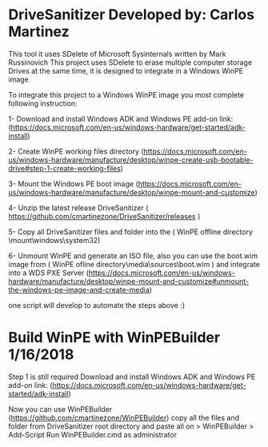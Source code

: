 # DriveSanitizer Developed by: Carlos Martinez
This tool it uses SDelete of Microsoft Sysinternals written by Mark Russinovich
This project uses SDelete to erase multiple computer storage Drives at the same time, it is designed to integrate in a Windows WinPE image

To integrate this project to a Windows WinPE image you most complete following instruction:

1- Download and install Windows ADK and Windows PE add-on link: (https://docs.microsoft.com/en-us/windows-hardware/get-started/adk-install)

2- Create WinPE working files directory (https://docs.microsoft.com/en-us/windows-hardware/manufacture/desktop/winpe-create-usb-bootable-drive#step-1-create-working-files)

3- Mount the Windows PE boot image (https://docs.microsoft.com/en-us/windows-hardware/manufacture/desktop/winpe-mount-and-customize)

4- Unzip the latest release DriveSanitizer ( https://github.com/cmartinezone/DriveSanitizer/releases ) 

5- Copy all DriveSanitizer files and folder into the ( WinPE offline directory \mount\windows\system32)

6- Unmount WinPE and generate an ISO file, also you can use the boot.wim image from  ( WinPE  ofline directory\media\sources\boot.wim ) and integrate into a WDS PXE Server  (https://docs.microsoft.com/en-us/windows-hardware/manufacture/desktop/winpe-mount-and-customize#unmount-the-windows-pe-image-and-create-media)

one script will develop to automate the steps above :)

# Build WinPE with WinPEBuilder 1/16/2018

Step 1 is still required Download and install Windows ADK and Windows PE add-on link: (https://docs.microsoft.com/en-us/windows-hardware/get-started/adk-install)

Now you can use WinPEBuilder (https://github.com/cmartinezone/WinPEBuilder)
copy all the files and folder from DriveSanitizer root directory and paste all on > WinPEBuilder > Add-Script 
Run WinPEBuilder.cmd as administrator 

